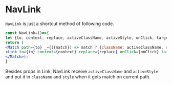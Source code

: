 # NavLink

`NavLink` is just a shortcut method of following code.

```jsx
const NavLink=()=>{
let {to, context, replace, activeClassName, activeStyle, onClick, target, children, ...oProps} = this.props;
return (
<Match path={to} _={({match}) => match ? {className: activeClassName, style: activeStyle} : null} {...oProps}>
<Link to={to} context={context} replace={replace} onClick={onClick} target={target} children={children}/>
</Match>);
}
```

Besides props in Link, NavLink receive `activeClassName` and `activeStyle` and put it in `className` and `style` when it gets match on current path. 
